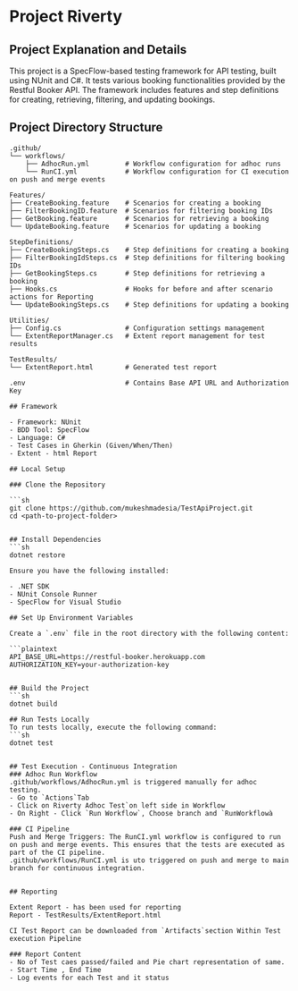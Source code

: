 ﻿# Project Riverty

## Project Explanation and Details

This project is a SpecFlow-based testing framework for API testing, built using NUnit and C#. It tests various booking functionalities provided by the Restful Booker API. The framework includes features and step definitions for creating, retrieving, filtering, and updating bookings.

## Project Directory Structure

```plaintext
.github/
└── workflows/
    ├── AdhocRun.yml         # Workflow configuration for adhoc runs
    └── RunCI.yml            # Workflow configuration for CI execution on push and merge events

Features/
├── CreateBooking.feature    # Scenarios for creating a booking
├── FilterBookingID.feature  # Scenarios for filtering booking IDs
├── GetBooking.feature       # Scenarios for retrieving a booking
└── UpdateBooking.feature    # Scenarios for updating a booking

StepDefinitions/
├── CreateBookingSteps.cs    # Step definitions for creating a booking
├── FilterBookingIdSteps.cs  # Step definitions for filtering booking IDs
├── GetBookingSteps.cs       # Step definitions for retrieving a booking
├── Hooks.cs                 # Hooks for before and after scenario actions for Reporting
└── UpdateBookingSteps.cs    # Step definitions for updating a booking

Utilities/
├── Config.cs                # Configuration settings management
└── ExtentReportManager.cs   # Extent report management for test results

TestResults/
└── ExtentReport.html        # Generated test report

.env                         # Contains Base API URL and Authorization Key

## Framework

- Framework: NUnit
- BDD Tool: SpecFlow
- Language: C#
- Test Cases in Gherkin (Given/When/Then)
- Extent - html Report

## Local Setup

### Clone the Repository

```sh
git clone https://github.com/mukeshmadesia/TestApiProject.git
cd <path-to-project-folder>


## Install Dependencies
```sh
dotnet restore

Ensure you have the following installed:

- .NET SDK
- NUnit Console Runner
- SpecFlow for Visual Studio

## Set Up Environment Variables

Create a `.env` file in the root directory with the following content:

```plaintext
API_BASE_URL=https://restful-booker.herokuapp.com
AUTHORIZATION_KEY=your-authorization-key


## Build the Project
```sh
dotnet build

## Run Tests Locally
To run tests locally, execute the following command:
```sh
dotnet test


## Test Execution - Continuous Integration
### Adhoc Run Workflow
.github/workflows/AdhocRun.yml is triggered manually for adhoc testing.
- Go to `Actions`Tab
- Click on Riverty Adhoc Test`on left side in Workflow
- On Right - Click `Run Workflow`, Choose branch and `RunWorkflowà

### CI Pipeline
Push and Merge Triggers: The RunCI.yml workflow is configured to run on push and merge events. This ensures that the tests are executed as part of the CI pipeline.
.github/workflows/RunCI.yml is uto triggered on push and merge to main branch for continuous integration.


## Reporting

Extent Report - has been used for reporting
Report - TestResults/ExtentReport.html

CI Test Report can be downloaded from `Artifacts`section Within Test execution Pipeline

### Report Content
- No of Test caes passed/failed and Pie chart representation of same.
- Start Time , End Time
- Log events for each Test and it status


